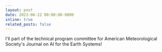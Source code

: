 ```yaml
---
layout: post
date: 2023-06-22 00:00:00-0800
inline: true
related_posts: false
---
```


I'll part of the technical program committee for American Meteorological Society's Journal on AI for the Earth Systems!
